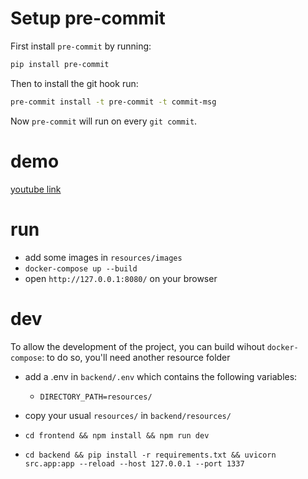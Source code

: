 # Setup pre-commit
First install `pre-commit` by running:
```sh
pip install pre-commit
```

Then to install the git hook run:
```sh
pre-commit install -t pre-commit -t commit-msg
```

Now `pre-commit` will run on every `git commit`.
# demo
[youtube link](https://youtu.be/8zv-x2LzxBk)
# run
- add some images in `resources/images`
- `docker-compose up --build`
- open `http://127.0.0.1:8080/` on your browser


# dev
To allow the development of the project, you can build wihout `docker-compose`:
to do so, you'll need another resource folder

- add a .env in `backend/.env` which contains the following variables:
  - `DIRECTORY_PATH=resources/`
- copy your usual `resources/` in `backend/resources/`


- `cd frontend && npm install && npm run dev`
- `cd backend && pip install -r requirements.txt && uvicorn src.app:app --reload --host 127.0.0.1 --port 1337`
